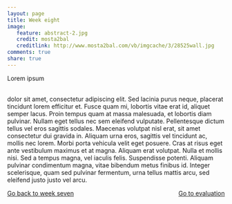 ```yaml
---
layout: page 
title: Week eight
image: 
   feature: abstract-2.jpg
   credit: mosta2bal
   creditlink: http://www.mosta2bal.com/vb/imgcache/3/28525wall.jpg
comments: true
share: true 
---
```


Lorem ipsum 

<br>dolor sit amet, consectetur adipiscing elit. Sed lacinia purus neque, placerat tincidunt lorem efficitur et. Fusce quam mi, lobortis vitae erat id, aliquet semper lacus. Proin tempus quam at massa malesuada, et lobortis diam pulvinar. Nullam eget tellus nec sem eleifend vulputate. Pellentesque dictum tellus vel eros sagittis sodales. Maecenas volutpat nisl erat, sit amet consectetur dui gravida in. Aliquam urna eros, sagittis vel tincidunt ac, mollis nec lorem. Morbi porta vehicula velit eget posuere. Cras at risus eget ante vestibulum maximus et at magna. Aliquam erat volutpat. Nulla et mollis nisi. Sed a tempus magna, vel iaculis felis. Suspendisse potenti. Aliquam pulvinar condimentum magna, vitae bibendum metus finibus id. Integer scelerisque, quam sed pulvinar fermentum, urna tellus mattis arcu, sed eleifend justo justo vel arcu. 







<div style="float: left"> 
<a href="{{ site.url }}/retail/project/week-7/" class="btn">Go back to week seven</a>
</div>

<div style="float: right"> 
<a href="{{ site.url }}/retail/project/evaluation/" class="btn">Go to evaluation</a>
</div>